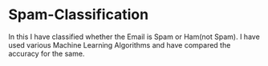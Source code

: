 # Spam-Classification
In this I have classified whether the Email is Spam or Ham(not Spam). I have used various Machine Learning Algorithms and have compared the accuracy for the same.
